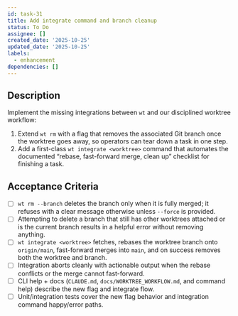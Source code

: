 ```yaml
---
id: task-31
title: Add integrate command and branch cleanup
status: To Do
assignee: []
created_date: '2025-10-25'
updated_date: '2025-10-25'
labels:
  - enhancement
dependencies: []
---
```


## Description

Implement the missing integrations between `wt` and our disciplined worktree workflow:

1. Extend `wt rm` with a flag that removes the associated Git branch once the worktree goes away, so operators can tear down a task in one step.
2. Add a first-class `wt integrate <worktree>` command that automates the documented “rebase, fast-forward merge, clean up” checklist for finishing a task.

## Acceptance Criteria

- [ ] `wt rm --branch` deletes the branch only when it is fully merged; it refuses with a clear message otherwise unless `--force` is provided.
- [ ] Attempting to delete a branch that still has other worktrees attached or is the current branch results in a helpful error without removing anything.
- [ ] `wt integrate <worktree>` fetches, rebases the worktree branch onto `origin/main`, fast-forward merges into `main`, and on success removes both the worktree and branch.
- [ ] Integration aborts cleanly with actionable output when the rebase conflicts or the merge cannot fast-forward.
- [ ] CLI help + docs (`CLAUDE.md`, `docs/WORKTREE_WORKFLOW.md`, and command help) describe the new flag and integrate flow.
- [ ] Unit/integration tests cover the new flag behavior and integration command happy/error paths.
